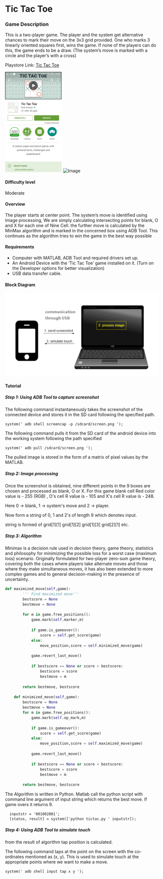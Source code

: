 # Tic Tac Toe


### Game Description
This is a two-player game. The player and the system get alternative chances to mark their move on the 3x3 grid provided. One who marks 3 linearly oriented squares first, wins the game. If none of the players can do this, the game ends to be a draw. (The system’s move is marked with a circle and the player’s with a cross)

Playstore Link: [Tic Tac Toe](https://play.google.com/store/apps/details?id=com.pinkpointer.tictactoe&hl=en)

![Playstore](/Images/tttps.png) 
![Image](/Images/tttim2.png=186*330)

#### Difficulty level
Moderate

#### Overview
The player starts at center point. The system’s move is identified using Image processing,
We are simply calculating intersecting points for blank, O and X for each one of Nine Cell.
the further move is calculated by the MinMax algorithm and is marked in the concerned box using ADB Tool.
This continues as the algorithm tries to win the game in the best way possible


#### Requirements
- Computer with MATLAB, ADB Tool and required drivers set up.
- An Android Device with the ‘Tic Tac Toe’ game installed on it. (Turn on the Developer options for better visualization)
- USB data transfer cable.

#### Block Diagram

![BlockDiagram](/Images/BlockDiagram.png)

#### Tutorial
##### Step 1: Using ADB Tool to capture screenshot
The following command instantaneously takes the screenshot of the connected device and stores it in the SD card following the specified path.
  
  ```                     
system(' adb shell screencap -p /sdcard/screen.png ');
```       

The following command pulls it from the SD card of the android device into the working system following the path specified

```
system(' adb pull /sdcard/screen.png ');
  ```
  
The pulled image is stored in the form of a matrix of pixel values by the MATLAB.
                
                
##### Step 2: Image processing

Once the screenshot is obtained, nine different points in the 9 boxes are chosen and processed as blank, O or X. For this game blank cell Red color value is - 255 (RGB) , O's cell R value is - 105 and X's cell R value is - 248.
<p>Here 0 -> blank, 1 -> system's move and 2 -> player.</p>
<p>Now form a string of 0, 1 and 2's of length 9 which denotes input.</p>
string is formed of grid[1][1] grid[1][2] grid[1][3] grid[2][1] etc.

##### Step 3: Algorithm

Minimax is a decision rule used in decision theory, game theory, statistics and philosophy for minimizing the possible loss for a worst case (maximum loss) scenario. Originally formulated for two-player zero-sum game theory, covering both the cases where players take alternate moves and those where they make simultaneous moves, it has also been extended to more complex games and to general decision-making in the presence of uncertainty.

```python
def maximized_move(self,game):
        ''' Find maximized move'''    
        bestscore = None
        bestmove = None

        for m in game.free_positions():
            game.mark(self.marker,m)
        
            if game.is_gameover():
                score = self.get_score(game)
            else:
                move_position,score = self.minimized_move(game)
        
            game.revert_last_move()
            
            if bestscore == None or score > bestscore:
                bestscore = score
                bestmove = m

        return bestmove, bestscore

    def minimized_move(self,game):
        bestscore = None
        bestmove = None
        for m in game.free_positions():
            game.mark(self.op_mark,m)
        
            if game.is_gameover():
                score = self.get_score(game)
            else:
                move_position,score = self.maximized_move(game)
        
            game.revert_last_move()
            
            if bestscore == None or score < bestscore:
                bestscore = score
                bestmove = m

        return bestmove, bestscore
```

The Algorithm is written in Python. Matlab call the python script with command line argument of input string which returns the best move.
If game overs it returns 9.

``` 
  inputstr = '001002001';
  [status, result] = system(['python tictac.py ' inputstr]);
``` 

##### Step 4: Using ADB Tool to simulate touch
<p>from the result of algorithm tap position is calculated.</p>
The following command taps at the point on the screen with the co-ordinates mentioned as (x, y). This is used to simulate touch at the appropriate points where we want to make a move.

```
system(' adb shell input tap x y ');
```               
